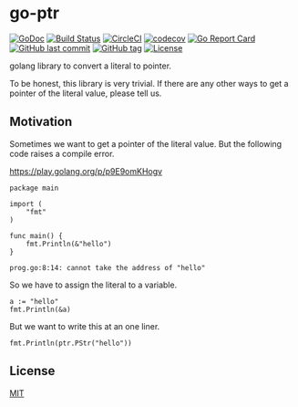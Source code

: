 # go-ptr

[![GoDoc](http://img.shields.io/badge/go-documentation-blue.svg?style=flat-square)](http://godoc.org/github.com/suzuki-shunsuke/go-ptr)
[![Build Status](https://travis-ci.org/suzuki-shunsuke/go-ptr.svg?branch=master)](https://travis-ci.org/suzuki-shunsuke/go-ptr)
[![CircleCI](https://circleci.com/gh/suzuki-shunsuke/go-ptr.svg?style=svg)](https://circleci.com/gh/suzuki-shunsuke/go-ptr)
[![codecov](https://codecov.io/gh/suzuki-shunsuke/go-ptr/branch/master/graph/badge.svg)](https://codecov.io/gh/suzuki-shunsuke/go-ptr)
[![Go Report Card](https://goreportcard.com/badge/github.com/suzuki-shunsuke/go-ptr)](https://goreportcard.com/report/github.com/suzuki-shunsuke/go-ptr)
[![GitHub last commit](https://img.shields.io/github/last-commit/suzuki-shunsuke/go-ptr.svg)](https://github.com/suzuki-shunsuke/go-ptr)
[![GitHub tag](https://img.shields.io/github/tag/suzuki-shunsuke/go-ptr.svg)](https://github.com/suzuki-shunsuke/go-ptr/releases)
[![License](http://img.shields.io/badge/license-mit-blue.svg?style=flat-square)](https://raw.githubusercontent.com/suzuki-shunsuke/go-ptr/master/LICENSE)

golang library to convert a literal to pointer.

To be honest, this library is very trivial.
If there are any other ways to get a pointer of the literal value, please tell us.

## Motivation

Sometimes we want to get a pointer of the literal value.
But the following code raises a compile error.

https://play.golang.org/p/p9E9omKHogv

```golang
package main

import (
	"fmt"
)

func main() {
	fmt.Println(&"hello")
}
```

```
prog.go:8:14: cannot take the address of "hello"
```

So we have to assign the literal to a variable.

```golang
a := "hello"
fmt.Println(&a)
```

But we want to write this at an one liner.

```golang
fmt.Println(ptr.PStr("hello"))
```

## License

[MIT](LICENSE)
